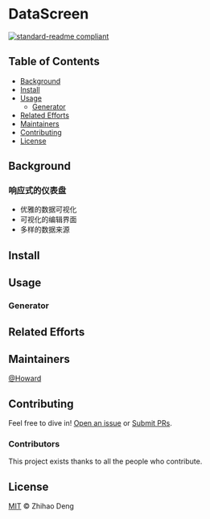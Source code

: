 # DataScreen

[![standard-readme compliant](https://img.shields.io/badge/readme%20style-standard-brightgreen.svg?style=flat-square)](https://github.com/RichardLitt/standard-readme)

## Table of Contents

- [Background](#background)
- [Install](#install)
- [Usage](#usage)
	- [Generator](#generator)
- [Related Efforts](#related-efforts)
- [Maintainers](#maintainers)
- [Contributing](#contributing)
- [License](#license)

## Background
### 响应式的仪表盘
- 优雅的数据可视化
- 可视化的编辑界面
- 多样的数据来源


## Install


## Usage


### Generator


## Related Efforts

## Maintainers

[@Howard](https://github.com/DengZhihao)

## Contributing

Feel free to dive in! [Open an issue](https://github.com/DengZhihao/DataScreen.js/issues/new) or [Submit PRs](https://github.com/DengZhihao/DataScreen.js/pulls).


### Contributors

This project exists thanks to all the people who contribute.


## License

[MIT](LICENSE) © Zhihao Deng
